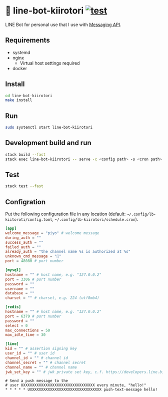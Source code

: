 # 🐥 line-bot-kiirotori [![test](https://github.com/falgon/line-bot-kiirotori/actions/workflows/test.yml/badge.svg)](https://github.com/falgon/line-bot-kiirotori/actions/workflows/test.yml)

LINE Bot for personal use that I use with [Messaging API](https://developers.line.biz/ja/services/messaging-api/).

## Requirements

- systemd
- nginx
  - Virtual host settings required
- docker

## Install

```bash
cd line-bot-kiirotori
make install
```

## Run

```bash
sudo systemctl start line-bot-kiirotori
```

## Development build and run

```bash
stack build --fast
stack exec line-bot-kiirotori -- serve -c <config path> -s <cron path>
```

## Test

```bash
stack test --fast
```

## Configration

Put the following configuration file in any location (default: `~/.config/lb-kiitoroti/config.toml`, `~/.config/lb-kiirotori/schedule.cron`).

```toml
[app]
welcome_message = "piyo" # welcome message
during_auth = ""
success_auth = ""
failed_auth = ""
already_auth = "the channel name %s is authorized at %s"
unknown_cmd_message = "🤔"
port = 48080 # port number

[mysql]
hostname = "" # host name, e.g. "127.0.0.2"
port = 3306 # port number
password = ""
username = ""
database = ""
charset = "" # charset, e.g. 224 (utf8mb4)

[redis]
hostname = "" # host name, e.g. "127.0.0.2"
port = 6379 # port number
password = ""
select = 0
max_connections = 50
max_idle_time = 30

[line]
kid = "" # assertion signing key
user_id = "" # user id
channel_id = "" # channel id
channel_secret = "" # channel secret
channel_name = "" # channel name
jwk_set_key = "" # jwk private set key, c.f. https://developers.line.biz/en/docs/messaging-api/generate-json-web-token/#generate-private-and-public-key
```

```cron
# Send a push message to the
# user UXXXXXXXXXXXXXXXXXXXXXXXXXXXXXXXX every minute, "hello!"
* * * * * UXXXXXXXXXXXXXXXXXXXXXXXXXXXXXXXX push-text-message hello!
```
